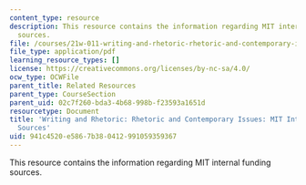 ```yaml
---
content_type: resource
description: This resource contains the information regarding MIT internal funding
  sources.
file: /courses/21w-011-writing-and-rhetoric-rhetoric-and-contemporary-issues-fall-2015/941c4520e5867b380412991059359367_MIT21W_011F15_MITInternal.pdf
file_type: application/pdf
learning_resource_types: []
license: https://creativecommons.org/licenses/by-nc-sa/4.0/
ocw_type: OCWFile
parent_title: Related Resources
parent_type: CourseSection
parent_uid: 02c7f260-bda3-4b68-998b-f23593a1651d
resourcetype: Document
title: 'Writing and Rhetoric: Rhetoric and Contemporary Issues: MIT Internal Funding
  Sources'
uid: 941c4520-e586-7b38-0412-991059359367
---
```

This resource contains the information regarding MIT internal funding sources.